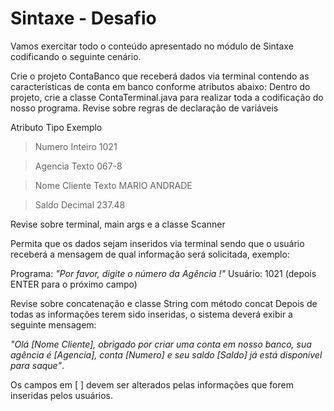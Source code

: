 # Sintaxe - Desafio

Vamos exercitar todo o conteúdo apresentado no módulo de Sintaxe codificando o seguinte cenário.

Crie o projeto ContaBanco que receberá dados via terminal contendo as características de conta em banco conforme atributos abaixo:
Dentro do projeto, crie a classe ContaTerminal.java para realizar toda a codificação do nosso programa.
Revise sobre regras de declaração de variáveis

Atributo	Tipo	Exemplo
> Numero	Inteiro	1021

> Agencia	Texto	067-8

> Nome Cliente	Texto	MARIO ANDRADE

> Saldo	Decimal	237.48


Revise sobre terminal, main args e a classe Scanner

Permita que os dados sejam inseridos via terminal sendo que o usuário receberá a mensagem de qual informação será solicitada, exemplo:

Programa: *"Por favor, digite o número da Agência !"*
Usuário: 1021 (depois ENTER para o próximo campo)

Revise sobre concatenação e classe String com método concat
Depois de todas as informações terem sido inseridas, o sistema deverá exibir a seguinte mensagem:

*"Olá [Nome Cliente], obrigado por criar uma conta em nosso banco, sua agência é [Agencia], conta [Numero] e seu saldo [Saldo] já está disponível para saque"*.


Os campos em [ ] devem ser alterados pelas informações que forem inseridas pelos usuários.
